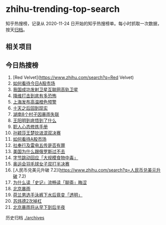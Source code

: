 # zhihu-trending-top-search

知乎热搜榜，记录从 2020-11-24
日开始的知乎热搜榜单。每小时抓取一次数据，按天[归档](./archives)。

## 相关项目

## 今日热搜榜

<!-- BEGIN -->
<!-- 最后更新时间 Fri Aug 02 2024 19:07:45 GMT+0800 (China Standard Time) -->

1. [Red Velvet](https://www.zhihu.com/search?q=Red Velvet)
1. [如何看待今日A股市场](https://www.zhihu.com/search?q=如何看待今日A股市场)
1. [我国成功发射卫星互联网高轨卫星](https://www.zhihu.com/search?q=我国成功发射卫星互联网高轨卫星)
1. [降维打击到底有多恐怖](https://www.zhihu.com/search?q=降维打击到底有多恐怖)
1. [上海发布高温橙色预警](https://www.zhihu.com/search?q=上海发布高温橙色预警)
1. [十天之后回到现实](https://www.zhihu.com/search?q=十天之后回到现实)
1. [湖南8个村子因暴雨失联](https://www.zhihu.com/search?q=湖南8个村子因暴雨失联)
1. [王阳明到底悟到了什么](https://www.zhihu.com/search?q=王阳明到底悟到了什么)
1. [职人心态修炼手册](https://www.zhihu.com/search?q=职人心态修炼手册)
1. [孙颖莎王楚钦进混双决赛](https://www.zhihu.com/search?q=孙颖莎王楚钦进混双决赛)
1. [如何看待A股市场](https://www.zhihu.com/search?q=如何看待A股市场)
1. [社奉行及雷电五传是否有罪](https://www.zhihu.com/search?q=社奉行及雷电五传是否有罪)
1. [美国为什么跟俄罗斯过不去](https://www.zhihu.com/search?q=美国为什么跟俄罗斯过不去)
1. [字节跳动回应「大规模食物中毒」](https://www.zhihu.com/search?q=字节跳动回应「大规模食物中毒」)
1. [奥运会羽毛球女子双打半决赛](https://www.zhihu.com/search?q=奥运会羽毛球女子双打半决赛)
1. [人民币兑美元升破 7.2](https://www.zhihu.com/search?q=人民币兑美元升破 7.2)
1. [为什么读「史记」流畅读「聊斋」晦涩](https://www.zhihu.com/search?q=为什么读「史记」流畅读「聊斋」晦涩)
1. [北京暴雨](https://www.zhihu.com/search?q=北京暴雨)
1. [荷兰男选手泳裤下水后竟变「透明」](https://www.zhihu.com/search?q=荷兰男选手泳裤下水后竟变「透明」)
1. [苏炜德2次掉杠](https://www.zhihu.com/search?q=苏炜德2次掉杠)
1. [北京暴雨将从早下到后半夜](https://www.zhihu.com/search?q=北京暴雨将从早下到后半夜)

<!-- END -->

历史归档 [./archives](./archives)
